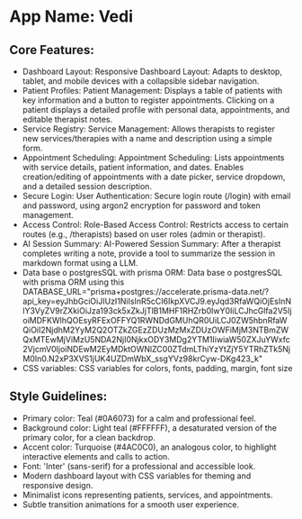 # **App Name**: Vedi

## Core Features:

- Dashboard Layout: Responsive Dashboard Layout: Adapts to desktop, tablet, and mobile devices with a collapsible sidebar navigation.
- Patient Profiles: Patient Management: Displays a table of patients with key information and a button to register appointments. Clicking on a patient displays a detailed profile with personal data, appointments, and editable therapist notes.
- Service Registry: Service Management: Allows therapists to register new services/therapies with a name and description using a simple form.
- Appointment Scheduling: Appointment Scheduling: Lists appointments with service details, patient information, and dates. Enables creation/editing of appointments with a date picker, service dropdown, and a detailed session description.
- Secure Login: User Authentication: Secure login route (/login) with email and password, using argon2 encryption for password and token management.
- Access Control: Role-Based Access Control: Restricts access to certain routes (e.g., /therapists) based on user roles (admin or therapist).
- AI Session Summary: AI-Powered Session Summary: After a therapist completes writing a note, provide a tool to summarize the session in markdown format using a LLM.
- Data base o postgresSQL with prisma ORM: Data base o postgresSQL with prisma ORM using this DATABASE_URL="prisma+postgres://accelerate.prisma-data.net/?api_key=eyJhbGciOiJIUzI1NiIsInR5cCI6IkpXVCJ9.eyJqd3RfaWQiOjEsInNlY3VyZV9rZXkiOiJza193ck5xZkJjTlB1MHF1RHZrb0IwY0IiLCJhcGlfa2V5IjoiMDFKWlhQOEsyRFExOFFYQ1RWNDdGMUhQR0UiLCJ0ZW5hbnRfaWQiOiI2NjdhM2YyM2Q2OTZkZGEzZDUzMzMxZDUzOWFiMjM3NTBmZWQxMTEwMjViMzU5NDA2NjI0NjkxODY3MDg2YTM1IiwiaW50ZXJuYWxfc2VjcmV0IjoiNDEwM2EyMDktOWNlZC00ZTdmLThiYzYtZjY5YTRhZTk5NjM0In0.N2xP3XVS1jUK4UZDmWbX_ssgYVz98krCyw-DKg423_k"
- CSS variables: CSS variables for colors, fonts, padding, margin, font size

## Style Guidelines:

- Primary color: Teal (#0A6073) for a calm and professional feel.
- Background color: Light teal (#FFFFFF), a desaturated version of the primary color, for a clean backdrop.
- Accent color: Turquoise (#4AC0C0), an analogous color, to highlight interactive elements and calls to action.
- Font: 'Inter' (sans-serif) for a professional and accessible look.
- Modern dashboard layout with CSS variables for theming and responsive design.
- Minimalist icons representing patients, services, and appointments.
- Subtle transition animations for a smooth user experience.